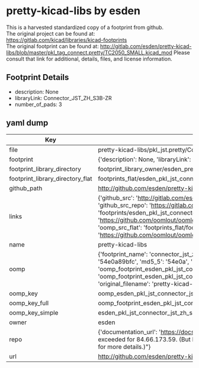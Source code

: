 # pretty-kicad-libs by esden  
This is a harvested standardized copy of a footprint from github.  
The original project can be found at:  
https://gitlab.com/kicad/libraries/kicad-footprints  
The original footprint can be found at:
http://gitlab.com/esden/pretty-kicad-libs/blob/master/pkl_tag_connect.pretty/TC2050_SMALL.kicad_mod
Please consult that link for additional, details, files, and license information.  
## Footprint Details
* description: None  
* libraryLink: Connector_JST_ZH_S3B-ZR  
* number_of_pads: 3  
## yaml dump  
| Key | Value |  
| --- | --- |  
| file | pretty-kicad-libs/pkl_jst.pretty/Connector_JST_ZH_S3B-ZR.kicad_mod |  
| footprint | {'description': None, 'libraryLink': 'Connector_JST_ZH_S3B-ZR', 'number_of_pads': 3} |  
| footprint_library_directory | footprint_library_owner/esden_pretty-kicad-libs |  
| footprint_library_directory_flat | footprints_flat/esden_pkl_jst_connector_jst_zh_s3b_zr/working |  
| github_path | http://github.com/esden/pretty-kicad-libs/blob/master/pkl_jst.pretty/Connector_JST_ZH_S3B-ZR.kicad_mod |  
| links | {'github_src': 'http://gitlab.com/esden/pretty-kicad-libs/blob/master/pkl_tag_connect.pretty/TC2050_SMALL.kicad_mod', 'github_src_repo': 'https://gitlab.com/kicad/libraries/kicad-footprints', 'oomp_bot': 'footprints/esden_pkl_jst_connector_jst_zh_s3b_zr/working', 'oomp_bot_github': 'https://github.com/oomlout/oomlout_oomp_footprint_bot/tree/main/footprints/esden_pkl_jst_connector_jst_zh_s3b_zr/working', 'oomp_src_flat': 'footprints_flat/footprints_flat/esden_pkl_jst_connector_jst_zh_s3b_zr/working', 'oomp_src_flat_github': 'https://github.com/oomlout/oomlout_oomp_footprint_src/tree/main/footprints_flat/esden_pkl_jst_connector_jst_zh_s3b_zr/working'} |  
| name | pretty-kicad-libs |  
| oomp | {'footprint_name': 'connector_jst_zh_s3b_zr', 'library_name': 'pkl_jst', 'md5': '54e0a89bfce3ce6e715cdda598c6c431', 'md5_10': '54e0a89bfc', 'md5_5': '54e0a', 'md5_6': '54e0a8', 'oomp_key': 'oomp_esden_pkl_jst_connector_jst_zh_s3b_zr', 'oomp_key_extra': 'oomp_footprint_esden_pkl_jst_connector_jst_zh_s3b_zr', 'oomp_key_full': 'oomp_footprint_esden_pkl_jst_connector_jst_zh_s3b_zr_54e0a8', 'oomp_key_simple': 'esden_pkl_jst_connector_jst_zh_s3b_zr', 'original_filename': 'pretty-kicad-libs/pkl_jst.pretty/Connector_JST_ZH_S3B-ZR.kicad_mod', 'owner_name': 'esden'} |  
| oomp_key | oomp_esden_pkl_jst_connector_jst_zh_s3b_zr |  
| oomp_key_full | oomp_footprint_esden_pkl_jst_connector_jst_zh_s3b_zr |  
| oomp_key_simple | esden_pkl_jst_connector_jst_zh_s3b_zr |  
| owner | esden |  
| repo | {'documentation_url': 'https://docs.github.com/rest/overview/resources-in-the-rest-api#rate-limiting', 'message': "API rate limit exceeded for 84.66.173.59. (But here's the good news: Authenticated requests get a higher rate limit. Check out the documentation for more details.)"} |  
| url | http://github.com/esden/pretty-kicad-libs |  

